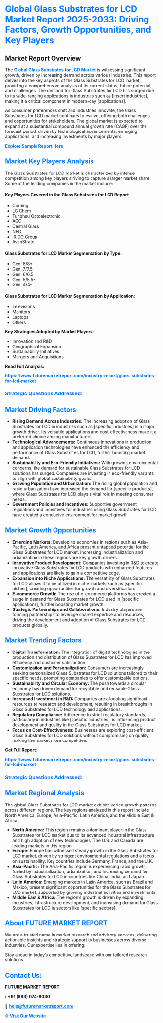 <h1 style="color: #007BFF;">Global Glass Substrates for LCD Market Report 2025-2033: Driving Factors, Growth Opportunities, and Key Players</h1>

<section id="overview">
<h2>Market Report Overview</h2>
<p>The <a href="https://www.futuremarketreport.com/industry-report/glass-substrates-for-lcd-market" style="color: #007BFF; text-decoration: none;"><strong>Global Glass Substrates for LCD Market</strong></a> is witnessing significant growth, driven by increasing demand across various industries. This report delves into the key aspects of the Glass Substrates for LCD market, providing a comprehensive analysis of its current status, future potential, and challenges. The demand for Glass Substrates for LCD has surged due to its wide-ranging applications in industries such as [insert industries], making it a critical component in modern-day [applications].</p>
<p>As consumer preferences shift and industries innovate, the Glass Substrates for LCD market continues to evolve, offering both challenges and opportunities for stakeholders. The global market is expected to expand at a substantial compound annual growth rate (CAGR) over the forecast period, driven by technological advancements, emerging applications, and increasing investments by major players.</p>
</section>

<section id="overview">
<p><a href="https://www.futuremarketreport.com/request-sample/reportId=82497" style="color: #007BFF; text-decoration: none;"><strong>Explore Sample Report Here</strong></a></p>
</section>

<section id="key-players">
<h2 style="color: #007BFF;">Market Key Players Analysis</h2>
<p>The Glass Substrates for LCD market is characterized by intense competition among key players striving to capture a larger market share. Some of the leading companies in the market include:</p>
<h4>Key Players Covered in the Glass Substrates for LCD Report:</h4>
<ul><li>Corning</li><li>LG Chem</li><li>Tunghsu Optoelectronic</li><li>AGC</li><li>Central Glass</li><li>NEG</li><li>IRICO Group</li><li>AvanStrate</li></ul>
<h4>Glass Substrates for LCD Market Segmentation by Type:</h4>
<ul><li>Gen. 8/8+</li><li>Gen. 7/7.5</li><li>Gen. 6/6.5</li><li>Gen. 5/5.5-</li><li>Gen. 4/4-</li></ul>

<h4>Glass Substrates for LCD Market Segmentation by Application:</h4>
<ul><li>Televisions</li><li>Monitors</li><li>Laptops</li><li>Others</li></ul>
<p><strong>Key Strategies Adopted by Market Players:</strong></p>
<ul>
<li>Innovation and R&D</li>
<li>Geographical Expansion</li>
<li>Sustainability Initiatives</li>
<li>Mergers and Acquisitions</li>
</ul>
</section>

<section>
<p><strong>Read Full Analysis: </strong></p><a href="https://www.futuremarketreport.com/industry-report/glass-substrates-for-lcd-market" style="color: #007BFF; text-decoration: none;"><strong>https://www.futuremarketreport.com/industry-report/glass-substrates-for-lcd-market</strong></a>
<h3 style="color: #007BFF;">Strategic Questions Addressed:</h3>
</section>

<section id="driving-factors">
<h2 style="color: #007BFF;">Market Driving Factors</h2>
<ul>
<li><strong>Rising Demand Across Industries:</strong> The increasing adoption of Glass Substrates for LCD in industries such as [specific industries] is a major growth driver. Its versatile applications and cost-effectiveness make it a preferred choice among manufacturers.</li>
<li><strong>Technological Advancements:</strong> Continuous innovations in production and application technologies have enhanced the efficiency and performance of Glass Substrates for LCD, further boosting market demand.</li>
<li><strong>Sustainability and Eco-Friendly Initiatives:</strong> With growing environmental concerns, the demand for sustainable Glass Substrates for LCD solutions has surged. Companies are investing in eco-friendly variants to align with global sustainability goals.</li>
<li><strong>Growing Population and Urbanization:</strong> The rising global population and rapid urbanization have increased the demand for [specific products], where Glass Substrates for LCD plays a vital role in meeting consumer needs.</li>
<li><strong>Government Policies and Incentives:</strong> Supportive government regulations and incentives for industries using Glass Substrates for LCD have created a conducive environment for market growth.</li>
</ul>
</section>

<section id="growth-opportunities">
<h2 style="color: #007BFF;">Market Growth Opportunities</h2>
<ul>
<li><strong>Emerging Markets:</strong> Developing economies in regions such as Asia-Pacific, Latin America, and Africa present untapped potential for the Glass Substrates for LCD market. Increasing industrialization and urbanization in these regions are key growth drivers.</li>
<li><strong>Innovative Product Development:</strong> Companies investing in R&D to create innovative Glass Substrates for LCD products with enhanced features and applications are likely to gain a competitive edge.</li>
<li><strong>Expansion into Niche Applications:</strong> The versatility of Glass Substrates for LCD allows it to be utilized in niche markets such as [specific niches], creating opportunities for growth and diversification.</li>
<li><strong>E-commerce Growth:</strong> The rise of e-commerce platforms has created a surge in demand for Glass Substrates for LCD used in [specific applications], further boosting market growth.</li>
<li><strong>Strategic Partnerships and Collaborations:</strong> Industry players are forming partnerships to leverage shared expertise and resources, driving the development and adoption of Glass Substrates for LCD products globally.</li>
</ul>
</section>

<section id="trending-factors">
<h2 style="color: #007BFF;">Market Trending Factors</h2>
<ul>
<li><strong>Digital Transformation:</strong> The integration of digital technologies in the production and distribution of Glass Substrates for LCD has improved efficiency and customer satisfaction.</li>
<li><strong>Customization and Personalization:</strong> Consumers are increasingly seeking personalized Glass Substrates for LCD solutions tailored to their specific needs, prompting companies to offer customizable options.</li>
<li><strong>Sustainability and Circular Economy:</strong> The push towards a circular economy has driven demand for recyclable and reusable Glass Substrates for LCD solutions.</li>
<li><strong>Increased Investment in R&D:</strong> Companies are allocating significant resources to research and development, resulting in breakthroughs in Glass Substrates for LCD technology and applications.</li>
<li><strong>Regulatory Compliance:</strong> Adherence to strict regulatory standards, particularly in industries like [specific industries], is influencing product development and quality in the Glass Substrates for LCD market.</li>
<li><strong>Focus on Cost-Effectiveness:</strong> Businesses are exploring cost-efficient Glass Substrates for LCD solutions without compromising on quality, making the market more competitive.</li>
</ul>
</section>

<section>
<p><strong>Get Full Report: </strong></p><a href="https://www.futuremarketreport.com/industry-report/glass-substrates-for-lcd-market" style="color: #007BFF; text-decoration: none;"><strong>https://www.futuremarketreport.com/industry-report/glass-substrates-for-lcd-market</strong></a>
<h3 style="color: #007BFF;">Strategic Questions Addressed:</h3>
</section>


<section id="regional-analysis">
<h2 style="color: #007BFF;">Market Regional Analysis</h2>
<p>The global Glass Substrates for LCD market exhibits varied growth patterns across different regions. The key regions analyzed in this report include North America, Europe, Asia-Pacific, Latin America, and the Middle East & Africa:</p>
<ul>
<li><strong>North America:</strong> This region remains a dominant player in the Glass Substrates for LCD market due to its advanced industrial infrastructure and high adoption of new technologies. The U.S. and Canada are leading markets in this region.</li>
<li><strong>Europe:</strong> Europe has witnessed steady growth in the Glass Substrates for LCD market, driven by stringent environmental regulations and a focus on sustainability. Key countries include Germany, France, and the U.K.</li>
<li><strong>Asia-Pacific:</strong> The Asia-Pacific region is experiencing rapid growth, fueled by industrialization, urbanization, and increasing demand for Glass Substrates for LCD in countries like China, India, and Japan.</li>
<li><strong>Latin America:</strong> Emerging markets in Latin America, such as Brazil and Mexico, present significant opportunities for the Glass Substrates for LCD market, supported by growing industrial activities and investments.</li>
<li><strong>Middle East & Africa:</strong> The region’s growth is driven by expanding industries, infrastructure development, and increasing demand for Glass Substrates for LCD in sectors like [specific sectors].</li>
</ul>
</section>

<footer>
<h2 style="color: #007BFF;">About FUTURE MARKET REPORT</h2>
<p>We are a trusted name in market research and advisory services, delivering actionable insights and strategic support to businesses across diverse industries. Our expertise lies in offering:</p>

<p>Stay ahead in today’s competitive landscape with our tailored research solutions.</p>

<h2 style="color: #007BFF;">Contact Us:</h2>
<p><strong>FUTURE MARKET REPORT</strong></p>
<p>📞 <strong>+91 (883) 074-8030</strong></p>
<p>📧 <strong><a href="mailto:help@futuremarketreport.com" style="color: #007BFF;">help@futuremarketreport.com</a></strong></p>
<p>🌐 <strong><a href="https://www.futuremarketreport.com/" style="color: #007BFF;">Visit Our Website</a></strong></p>
</footer>